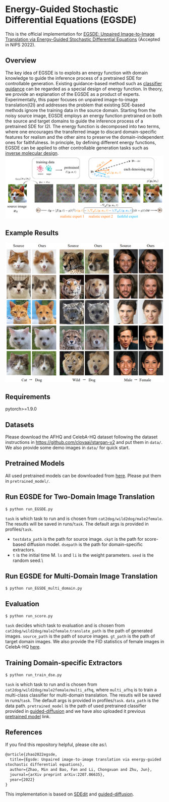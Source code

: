 # Energy-Guided Stochastic Differential Equations (EGSDE)
This is the official implementation for [EGSDE: Unpaired Image-to-Image Translation via
Energy-Guided Stochastic Differential Equations](https://arxiv.org/pdf/2207.06635v2.pdf)  (Accepted in NIPS 2022).
## Overview
The key idea of EGSDE is to exploits an energy function with domain knowledge 
to guide the inference process of a pretrained SDE for controllable generation.
Existing guidance-based method such as [classifier guidance](https://arxiv.org/abs/2105.05233) can be regarded as a special design of energy
function. In theory, we provide an explanation of the EGSDE as a product of experts.
Experimentally, this paper focuses on unpaired image-to-image translation(I2I) and addresses the problem that existing SDE-based methods ignore the training data in the source domain.
Starting from the noisy source image, EGSDE employs an energy function pretrained on both the source
and target domains to guide the inference process of a pretrained SDE for I2I. The energy function is decomposed into two terms, where one encourages
the transferred image to discard domain-specific features for realism and the other aims to
preserve the domain-independent ones for faithfulness. 
In principle, by defining different energy functions, EGSDE can be applied to other controllable generation tasks such as [inverse molecular design](https://arxiv.org/abs/2209.15408).
![image](figure/method.png)
## Example Results
![image](figure/results.png)
## Requirements
pytorch>=1.9.0
## Datasets
Please download the AFHQ and CelebA-HQ dataset following the dataset instructions in https://github.com/clovaai/stargan-v2 and put them in ```data/```. We also provide some demo images in ```data/``` for quick start.
## Pretrained Models
All used pretrained models can be downloaded from [here](https://drive.google.com/drive/folders/1awa0vkcWhd9LIEiS9VtGTwO5hI4WEI3G?usp=sharing). Please put them in ```pretrained_model/```.
## Run EGSDE for Two-Domain Image Translation

```
$ python run_EGSDE.py
```
```task``` is which task to run and is chosen from ```cat2dog/wild2dog/male2female```. The resutls will be saved in runs/```task```. The default args is provided in profiles/```task```.
* ```testdata_path``` is the path for source image. ```ckpt``` is the path for score-based diffusion model. ```dsepath``` is the path for domain-specific extractors.
* ```t``` is the initial time M. ```ls``` and ```li``` is the weight parameters. ```seed``` is the random seed.\
## Run EGSDE for Multi-Domain Image Translation

```
$ python run_EGSDE_multi_domain.py
```

## Evaluation
```
$ python run_score.py
```
```task``` decides which task to evaluation and is chosen from ```cat2dog/wild2dog/male2female```.```translate_path``` is the path of generated images. ```source_path``` is the path of source images. 
```gt_path``` is the path of target domain images. We also provide the FID statistics of female images in CelebA-HQ [here](https://drive.google.com/drive/folders/1awa0vkcWhd9LIEiS9VtGTwO5hI4WEI3G?usp=sharing).

## Training Domain-specific Extractors
```
$ python run_train_dse.py
```
```task``` is which task to run and is chosen from ```cat2dog/wild2dog/male2female/multi_afhq```, where ```multi_afhq``` is to train a multi-class classifier for multi-domain translation. The resutls will be saved in runs/```task```. The default args is provided in profiles/```task```.
```data_path``` is the data path. ```pretrained_model``` is the path of used pretrained classifier provided in [guided-diffusion](https://github.com/openai/guided-diffusion) and we have also uploaded it previous [pretrained model](https://drive.google.com/drive/folders/1awa0vkcWhd9LIEiS9VtGTwO5hI4WEI3G?usp=sharing) link. 

## References
If you find this repository helpful, please cite as:\
```
@article{zhao2022egsde,
  title={Egsde: Unpaired image-to-image translation via energy-guided stochastic differential equations},
  author={Zhao, Min and Bao, Fan and Li, Chongxuan and Zhu, Jun},
  journal={arXiv preprint arXiv:2207.06635},
  year={2022}
}
```
This implementation is based on [SDEdit](https://github.com/ermongroup/SDEdit) and [guided-diffusion](https://github.com/openai/guided-diffusion).